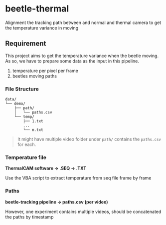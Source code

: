 # beetle-thermal
Alignment the tracking path between and normal and thermal camera to get the temperature variance in moving

## Requirement

This project aims to get the temperature variance when the beetle moving. As so, we have to prepare some data as the input in this pipeline.

1. temperature per pixel per frame
2. beetles moving paths

### File Structure

```
data/
└── demo/
    ├── path/
    │   └── paths.csv
    └── temp/
        ├── 1.txt
        ...
        └── n.txt
```

> It might have multiple video folder under `path/` contains the `paths.csv` for each.

### Temperature file

**ThermalCAM software -> .SEQ -> .TXT**

Use the VBA script to extract temperature from seq file frame by frame

### Paths

**beetle-tracking pipeline -> paths.csv (per video)**

However, one experiment contains multiple videos, should be concatenated the paths by timestamp